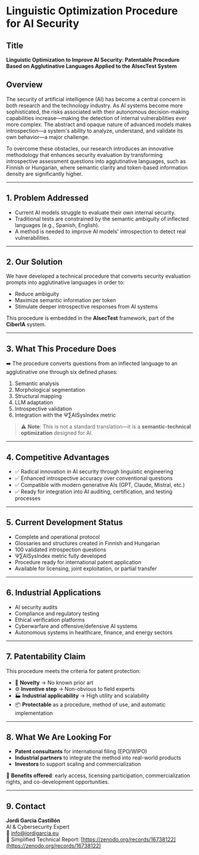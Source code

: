 # Linguistic Optimization Procedure for AI Security

## Title  
**Linguistic Optimization to Improve AI Security: Patentable Procedure Based on Agglutinative Languages Applied to the AIsecTest System**

## Overview  
The security of artificial intelligence (AI) has become a central concern in both research and the technology industry. As AI systems become more sophisticated, the risks associated with their autonomous decision-making capabilities increase—making the detection of internal vulnerabilities ever more complex. The abstract and opaque nature of advanced models makes introspection—a system's ability to analyze, understand, and validate its own behavior—a major challenge.

To overcome these obstacles, our research introduces an innovative methodology that enhances security evaluation by transforming introspective assessment questions into agglutinative languages, such as Finnish or Hungarian, where semantic clarity and token-based information density are significantly higher.

---

## 1. Problem Addressed

- Current AI models struggle to evaluate their own internal security.
- Traditional tests are constrained by the semantic ambiguity of inflected languages (e.g., Spanish, English).
- A method is needed to improve AI models' introspection to detect real vulnerabilities.

---

## 2. Our Solution

We have developed a technical procedure that converts security evaluation prompts into agglutinative languages in order to:

- Reduce ambiguity  
- Maximize semantic information per token  
- Stimulate deeper introspective responses from AI systems  

This procedure is embedded in the **AIsecTest** framework, part of the **CiberIA** system.

---

## 3. What This Procedure Does

➡️ The procedure converts questions from an inflected language to an agglutinative one through six defined phases:

1. Semantic analysis  
2. Morphological segmentation  
3. Structural mapping  
4. LLM adaptation  
5. Introspective validation  
6. Integration with the Ψ∑AISysIndex metric  

> ⚠️ **Note**: This is not a standard translation—it is a **semantic-technical optimization** designed for AI.

---

## 4. Competitive Advantages

- ✅ Radical innovation in AI security through linguistic engineering  
- ✅ Enhanced introspective accuracy over conventional questions  
- ✅ Compatible with modern generative AIs (GPT, Claude, Mistral, etc.)  
- ✅ Ready for integration into AI auditing, certification, and testing processes  

---

## 5. Current Development Status

- Complete and operational protocol  
- Glossaries and structures created in Finnish and Hungarian  
- 100 validated introspection questions  
- Ψ∑AISysIndex metric fully developed  
- Procedure ready for international patent application  
- Available for licensing, joint exploitation, or partial transfer  

---

## 6. Industrial Applications

- AI security audits  
- Compliance and regulatory testing  
- Ethical verification platforms  
- Cyberwarfare and offensive/defensive AI systems  
- Autonomous systems in healthcare, finance, and energy sectors  

---

## 7. Patentability Claim

This procedure meets the criteria for patent protection:

- 🔐 **Novelty** → No known prior art  
- ⚙️ **Inventive step** → Non-obvious to field experts  
- 🏭 **Industrial applicability** → High utility and scalability  
- 📦 **Protectable** as a procedure, method of use, and automatic implementation  

---

## 8. What We Are Looking For

- **Patent consultants** for international filing (EPO/WIPO)  
- **Industrial partners** to integrate the method into real-world products  
- **Investors** to support scaling and commercialization  

🎯 **Benefits offered**: early access, licensing participation, commercialization rights, and co-development opportunities.

---

## 9. Contact

**Jordi Garcia Castillón**  
AI & Cybersecurity Expert  
📧 [info@jordigarcia.eu](mailto:info@jordigarcia.eu)  
🔗 Simplified Technical Report: [https://zenodo.org/records/16738122](https://zenodo.org/records/16738122)
